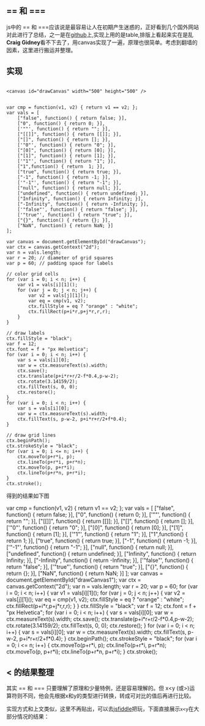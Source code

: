## == 和 === 
js中的 == 和 ===应该说是最容易让人在初期产生迷惑的，正好看到几个国外网站对此进行了总结，之一是在[github](http://dorey.github.io/JavaScript-Equality-Table/)上,实现上用的是table,排版上看起来实在是乱    
**Craig Gidney**看不下去了，用canvas实现了一遍，原理也很简单。考虑到翻墙的因素，这里进行搬运并整理。

## 实现

```

<canvas id="drawCanvas" width="500" height="500" />

```

```

var cmp = function(v1, v2) { return v1 == v2; };
var vals = [
    ["false", function() { return false; }], 
    ["0", function() { return 0; }],
    ['""', function() { return ""; }],
    ["[[]]", function() { return [[]]; }], 
    ["[]", function() { return []; }], 
    ['"0"', function() { return "0"; }], 
    ["[0]", function() { return [0]; }], 
    ["[1]", function() { return [1]; }],
    ['"1"', function() { return "1"; }],
    ["1",function() { return  1; }],
    ["true", function() { return true; }],
    ["-1", function() { return -1; }],
    ['"-1"', function() { return "-1"; }],
    ["null", function() { return null; }],
    ["undefined", function() { return undefined; }],
    ["Infinity", function() { return Infinity; }],
    ["-Infinity", function() { return -Infinity; }],
    ['"false"', function() { return "false"; }],
    ['"true"', function() { return "true"; }],
    ["{}", function() { return {}; }], 
    ["NaN", function() { return NaN; }]
];

var canvas = document.getElementById("drawCanvas");
var ctx = canvas.getContext("2d");
var n = vals.length;
var r = 20; // diameter of grid squares
var p = 60; // padding space for labels

// color grid cells
for (var i = 0; i < n; i++) {
    var v1 = vals[i][1]();
    for (var j = 0; j < n; j++) {
        var v2 = vals[j][1]();
        var eq = cmp(v1, v2);
        ctx.fillStyle = eq ? "orange" : "white";
        ctx.fillRect(p+i*r,p+j*r,r,r);
    }
}

// draw labels
ctx.fillStyle = "black";
var f = 12;
ctx.font = f + "px Helvetica";
for (var i = 0; i < n; i++) {
    var s = vals[i][0];
    var w = ctx.measureText(s).width;
    ctx.save();
    ctx.translate(p+i*r+r/2-f*0.4,p-w-2);
    ctx.rotate(3.14159/2);
    ctx.fillText(s, 0, 0);
    ctx.restore();
}
for (var i = 0; i < n; i++) {
    var s = vals[i][0];
    var w = ctx.measureText(s).width;
    ctx.fillText(s, p-w-2, p+i*r+r/2+f*0.4);
}

// draw grid lines
ctx.beginPath();
ctx.strokeStyle = "black";
for (var i = 0; i <= n; i++) {
    ctx.moveTo(p+r*i, p);
    ctx.lineTo(p+r*i, p+r*n);
    ctx.moveTo(p, p+r*i);
    ctx.lineTo(p+r*n, p+r*i);
}
ctx.stroke();
```

得到的结果如下图

<canvas id="drawCanvas1" width="500" height="500" />
var cmp = function(v1, v2) { return v1 == v2; };
var vals = [
    ["false", function() { return false; }], 
    ["0", function() { return 0; }],
    ['""', function() { return ""; }],
    ["[[]]", function() { return [[]]; }], 
    ["[]", function() { return []; }], 
    ['"0"', function() { return "0"; }], 
    ["[0]", function() { return [0]; }], 
    ["[1]", function() { return [1]; }],
    ['"1"', function() { return "1"; }],
    ["1",function() { return  1; }],
    ["true", function() { return true; }],
    ["-1", function() { return -1; }],
    ['"-1"', function() { return "-1"; }],
    ["null", function() { return null; }],
    ["undefined", function() { return undefined; }],
    ["Infinity", function() { return Infinity; }],
    ["-Infinity", function() { return -Infinity; }],
    ['"false"', function() { return "false"; }],
    ['"true"', function() { return "true"; }],
    ["{}", function() { return {}; }], 
    ["NaN", function() { return NaN; }]
];
var canvas = document.getElementById("drawCanvas1");
var ctx = canvas.getContext("2d");
var n = vals.length;
var r = 20;
var p = 60;
for (var i = 0; i < n; i++) {
    var v1 = vals[i][1]();
    for (var j = 0; j < n; j++) {
        var v2 = vals[j][1]();
        var eq = cmp(v1, v2);
        ctx.fillStyle = eq ? "orange" : "white";
        ctx.fillRect(p+i*r,p+j*r,r,r);
    }
}
ctx.fillStyle = "black";
var f = 12;
ctx.font = f + "px Helvetica";
for (var i = 0; i < n; i++) {
    var s = vals[i][0];
    var w = ctx.measureText(s).width;
    ctx.save();
    ctx.translate(p+i*r+r/2-f*0.4,p-w-2);
    ctx.rotate(3.14159/2);
    ctx.fillText(s, 0, 0);
    ctx.restore();
}
for (var i = 0; i < n; i++) {
    var s = vals[i][0];
    var w = ctx.measureText(s).width;
    ctx.fillText(s, p-w-2, p+i*r+r/2+f*0.4);
}
ctx.beginPath();
ctx.strokeStyle = "black";
for (var i = 0; i <= n; i++) {
    ctx.moveTo(p+r*i, p);
    ctx.lineTo(p+r*i, p+r*n);
    ctx.moveTo(p, p+r*i);
    ctx.lineTo(p+r*n, p+r*i);
}
ctx.stroke();


## < 的结果整理

其实 == 和 === 只要理解了原理和少量特例，还是容易理解的。但 x<y (或>)运算符则不同，他会先根据x和y的类型进行转换，转成可对比的值后再进行比较。

实现方式和上文类似，这里不再贴出，可以去[jsfiddle](http://jsfiddle.net/Mickey0/Ms3ej/1/)把玩，下面直接展示```x<y```在大部分情况的结果：

<canvas id="drawCanvas2" width="500" height="500" />
<script type="text/javascript">
var cmp = function(v1, v2) { return v1 < v2; };
var vals = [
    ["-Infinity", function() { return -Infinity; }],
    ["-1", function() { return -1; }],
    ['"-1"', function() { return "-1"; }],
    ['""', function() { return ""; }],
    ["[[]]", function() { return [[]]; }], 
    ["[]", function() { return []; }], 
    ["false", function() { return false; }], 
    ["0", function() { return 0; }],
    ["null", function() { return null; }],
    ['"0"', function() { return "0"; }], 
    ["[0]", function() { return [0]; }], 
    ["[1]", function() { return [1]; }],
    ['"1"', function() { return "1"; }],
    ["1",function() { return  1; }],
    ["true", function() { return true; }],
    ["Infinity", function() { return Infinity; }],
    ["{}", function() { return {}; }], 
    ['"false"', function() { return "false"; }],
    ['"true"', function() { return "true"; }],
    ["undefined", function() { return undefined; }],
    ["NaN", function() { return NaN; }]
];
var canvas = document.getElementById("drawCanvas2");
var ctx = canvas.getContext("2d");
var n = vals.length;
var r = 20;var p = 60;
for (var i = 0; i < n; i++) {
    var v1 = vals[i][1]();
    for (var j = 0; j < n; j++) {
        var v2 = vals[j][1]();
        var eq = cmp(v1, v2);
        ctx.fillStyle = eq ? "orange" : "white";
        ctx.fillRect(p+i*r,p+j*r,r,r);
    }
}
ctx.fillStyle = "black";
var f = 12;
ctx.font = f + "px Helvetica";
for (var i = 0; i < n; i++) {
    var s = vals[i][0];
    var w = ctx.measureText(s).width;
    ctx.save();
    ctx.translate(p+i*r+r/2-f*0.4,p-w-2);
    ctx.rotate(3.14159/2);
    ctx.fillText(s, 0, 0);
    ctx.restore();
}
for (var i = 0; i < n; i++) {
    var s = vals[i][0];
    var w = ctx.measureText(s).width;
    ctx.fillText(s, p-w-2, p+i*r+r/2+f*0.4);
}
ctx.beginPath();
ctx.strokeStyle = "black";
for (var i = 0; i <= n; i++) {
    ctx.moveTo(p+r*i, p);
    ctx.lineTo(p+r*i, p+r*n);
    ctx.moveTo(p, p+r*i);
    ctx.lineTo(p+r*n, p+r*i);
}
ctx.stroke();
</script>
